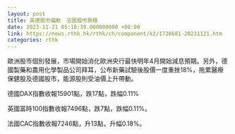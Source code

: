 ```yaml
---
layout: post
title: 英德股市偏軟　法國股市靠穩
date: 2023-11-21 05:18:39.000000000 +08:00
link: https://news.rthk.hk/rthk/ch/component/k2/1728681-20231121.htm
categories: rthk
---
```


歐洲股市個別發展，市場開始消化歐洲央行最快明年4月開始減息預期。另外，德國製藥和農用化學製品公司拜耳，公布新藥試驗後股價一度重挫18%，拖累醫療保健股及德國股市，能源股則受油價上升帶動。

德國DAX指數收報15901點，跌17點，跌幅0.11%

英國富時100指數收報7496點，跌7點，跌幅0.11%。

法國CAC指數收報7246點，升13點，升幅0.18%。
